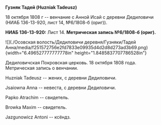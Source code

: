 **Гузняк Тадей (Huzniak Tadeusz)**

18 октября 1808 г -- венчание с Анной Исай с деревни Дедиловичи (НИАБ
136-13-920, лист 14, №6/1808-б (ориг)).

**НИАБ 136-13-920:** Лист 14. **Метрическая запись №6/1808-б (ориг).**

![](./Осовская волость/Дедиловичи деревня/Гузняки/Тадей Анна/media/f251572756e2fd7833e09935d4d2d8d273ad3b69.png){width="6.496527777777778in"
height="1.8485837707786528in"}

Дедиловичская Покровская церковь. 18 октября 1808 года. Метрическая
запись о венчании.

Huzniak Tadeusz -- жених, с деревни Дедиловичи.

Jsaiowna Anna -- невеста, с деревни Дедиловичи.

Papko Atrachim -- свидетель.

Browka Maxim -- свидетель.

Jazgunowicz Antoni -- ксёндз.
